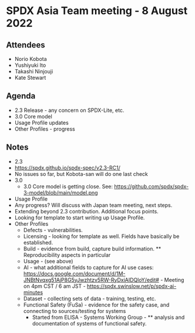 # SPDX Asia Team meeting - 8 August 2022

## Attendees
* Norio Kobota
* Yushiyuki Ito
* Takashi Ninjouji
* Kate Stewart

## Agenda
* 2.3 Release - any concern on SPDX-Lite, etc. 
* 3.0 Core model
* Usage Profile updates
* Other Profiles - progress

## Notes
* 2.3
* https://spdx.github.io/spdx-spec/v2.3-RC1/
* No issues so far, but Kobota-san will do one last check
* 3.0
     * 3.0 Core model is getting close.   See: https://github.com/spdx/spdx-3-model/blob/main/model.png
* Usage Profile
* Any progress?   Will discuss with Japan team meeting, next steps.
* Extending beyond 2.3 contribution.   Additional focus points.
* Looking for template to start writing up Usage Profile. 
* Other Profiles
     * Defects - vulnerabilities. 
     * Licensing - looking for template as well.  Fields have basically be established. 
     * Build - evidence from build, capture build information.  ** Reproducibility aspects in particular
     * Usage - (see above)
     * AI - what additional fields to capture for AI use cases:  https://docs.google.com/document/d/1M-JNBtNvqxg51AjP8G5yJwzhtzv5RW-RyDxiAIDQloY/edit#  - Meeting on 4pm CST / 6 am JST - https://spdx.swinslow.net/p/spdx-ai-minutes
     * Dataset - collecting sets of data - training, testing, etc.  
     * Functional Safety (FuSa) - evidence for the safety case, and connecting to sources/testing for systems
        * Started from ELISA - Systems Working Group - **  analysis and documentation of systems of functional safety. 
